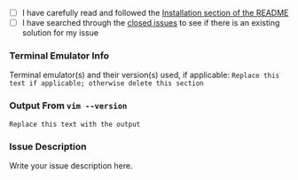 <!--
  If you are making a feature request, feel free to delete all of this template text.

  If you need help (especially related to color rendering/incorrect colors) or are filing a bug, please ensure
  that you've checked all boxes and provided all requested information in the template below before submitting.

  Thank you!
-->

- [ ] I have carefully read and followed the [Installation section of the README](https://github.com/joshdick/onedark.vim#installation)
- [ ] I have searched through the [closed issues](https://github.com/joshdick/onedark.vim/issues?q=is%3Aissue+is%3Aclosed) to see if there is an existing solution for my issue

### Terminal Emulator Info

Terminal emulator(s) and their version(s) used, if applicable: `Replace this text if applicable; otherwise delete this section`

### Output From `vim --version`

```
Replace this text with the output
```

### Issue Description

Write your issue description here.
